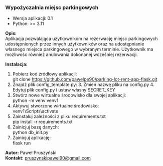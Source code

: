 ### Wypożyczalnia miejsc parkingowych

- Wersja aplikacji: 0.1
- Python: >= 3.11

**Opis:**  
Aplikacja pozwalająca użytkownikom na rezerwację miejsc parkingowych udostępnionych przez innych użytkowników oraz na udostępnianie własnego miejsca parkingowego w wybranym terminie. Użytkownik ma możliwośc również anulowania dokonanej wcześniej rezerwacji.  
  
**Instalacja:**
1. Pobierz kod źródłowy aplikacji:  
git clone https://github.com/pawelpe90/parking-lot-rent-app-flask.git
2. Znajdź plik config_template.py:
   3. Zmień nazwę pliku na config.py
   4. Edytuj plik config.py i ustaw własny SECRET_KEY
3. Stwórz nowe wirtualne środowisko dla swojej aplikacji:  
python -m venv venv1
2. Aktywuj stworzone wirtualne środowisko:  
venv1\Scripts\activate
2. Zainstaluj zależności z pliku requirements.txt  
pip install -r requirements.txt
3. Zainicjuj bazę danych:  
python db_init.py
4. Zainicjuj aplikację:  
flask run

**Autor:** Paweł Pruszyński  
**Kontakt:** pruszynskipawel90@gmail.com
